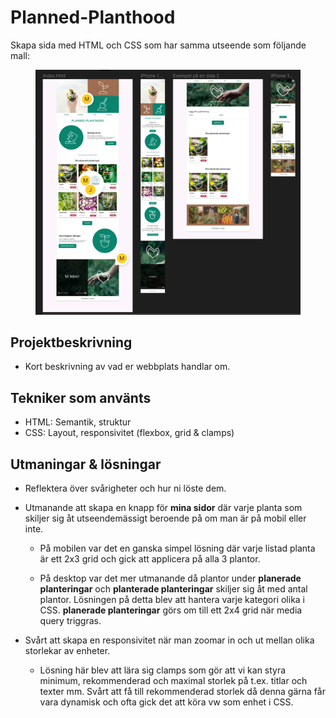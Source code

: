 # Planned-Planthood

Skapa sida med HTML och CSS som har samma utseende som följande mall: <figure><img src='./assets/images/screenshot.png'></figure>

## Projektbeskrivning

- Kort beskrivning av vad er webbplats handlar om.

## Tekniker som använts

- HTML: Semantik, struktur
- CSS: Layout, responsivitet (flexbox, grid & clamps)

## Utmaningar & lösningar

- Reflektera över svårigheter och hur ni löste dem.

- Utmanande att skapa en knapp för **mina sidor** där varje planta som skiljer sig åt utseendemässigt beroende på om man är på mobil eller inte.

  - På mobilen var det en ganska simpel lösning där varje listad planta är ett 2x3 grid och gick att applicera på alla 3 plantor.

  - På desktop var det mer utmanande då plantor under **planerade planteringar** och **planterade planteringar** skiljer sig åt med antal plantor. Lösningen på detta blev att hantera varje kategori olika i CSS. **planerade planteringar** görs om till ett 2x4 grid när media query triggras.

- Svårt att skapa en responsivitet när man zoomar in och ut mellan olika storlekar av enheter.
  - Lösning här blev att lära sig clamps som gör att vi kan styra minimum, rekommenderad och maximal storlek på t.ex. titlar och texter mm. Svårt att få till rekommenderad storlek då denna gärna får vara dynamisk och ofta gick det att köra vw som enhet i CSS.
